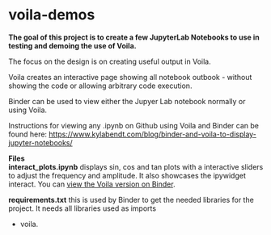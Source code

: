 # voila-demos

**The goal of this project is to create a few JupyterLab Notebooks to use in testing and demoing the use of Voila.**  

The focus on the design is on creating useful output in Voila.  

Voila creates an interactive page showing all notebook outbook - without showing the code or allowing arbitrary code execution.  

Binder can be used to view either the Jupyer Lab notebook normally or using Voila.  

Instructions for viewing any .ipynb on Github using Voila and Binder can be found here: https://www.kylabendt.com/blog/binder-and-voila-to-display-jupyter-notebooks/

**Files**  
**interact_plots.ipynb** displays sin, cos and tan plots with a interactive sliders to adjust the frequency and amplitude.  It also showcases the ipywidget interact.  You can [view the Voila version on Binder](https://mybinder.org/v2/gh/KylaBendt/voila-demos/master?filepath=voila%2Frender%2Finteract_plots.ipynb).

**requirements.txt** this is used by Binder to get the needed libraries for the project.  It needs all libraries used as imports 
+ voila. 
